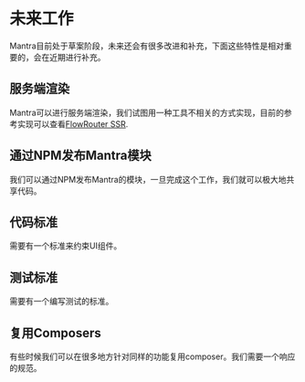# 未来工作

Mantra目前处于草案阶段，未来还会有很多改进和补充，下面这些特性是相对重要的，会在近期进行补充。

## 服务端渲染

Mantra可以进行服务端渲染，我们试图用一种工具不相关的方式实现，目前的参考实现可以查看[FlowRouter SSR](https://github.com/kadirahq/flow-router/tree/ssr).

## 通过NPM发布Mantra模块

我们可以通过NPM发布Mantra的模块，一旦完成这个工作，我们就可以极大地共享代码。


##  代码标准

需要有一个标准来约束UI组件。

## 测试标准

需要有一个编写测试的标准。

## 复用Composers

有些时候我们可以在很多地方针对同样的功能复用composer。我们需要一个响应的规范。
